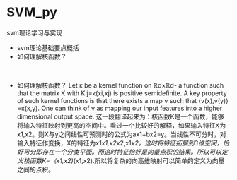 # SVM_py
svm理论学习与实现
* svm理论基础要点概括
 * 如何理解核函数？
  
  
  
  
  
* 如何理解核函数？
Let κ be a kernel function on ℝd×ℝd- a function such that the matrix K with Kij=κ(xi,xj) is positive semidefinite. A key property of such kernel functions is that there exists a map ν such that ⟨ν(x),ν(y)⟩=κ(x,y). One can think of ν as mapping our input features into a higher dimensional output space.
这一段翻译起来为：核函数K是一个函数，能够将输入特征映射到更高的空间中。看过一个比较好的解释，如果输入特征X为x1,x2。则X与y之间线性可预测时的公式为ax1+bx2=y。当线性不可分时，对输入特征作变换，X的特征为x1*x1,x2*x2,x1*x2。这时将特征拓展到3维空间，恰好可分即存在一个分类平面。而这时特征恰好是向量点积的结果。所以可以定义核函数K=（x1,x2)*(x1,x2).所以将复杂的向高维映射可以简单的定义为向量之间的点积。
